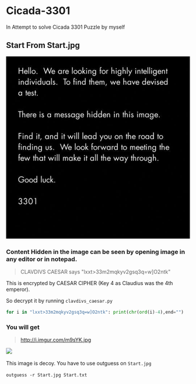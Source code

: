 # Cicada-3301
In Attempt to solve Cicada 3301 Puzzle by myself 

## Start From Start.jpg
![](Start.jpg)

### Content Hidden in the image can be seen by opening image in any editor or in notepad.
> CLAVDIVS CAESAR says "lxxt>33m2mqkyv2gsq3q=w]O2ntk"

This is encrypted by CAESAR CIPHER   (Key 4 as Claudius was the 4th emperor).

So decrypt it by running ` clavdivs_caesar.py ` 
```python
for i in "lxxt>33m2mqkyv2gsq3q=w]O2ntk": print(chr(ord(i)-4),end="")
```
### You will get
> http://i.imgur.com/m9sYK.jpg

![](http://i.imgur.com/m9sYK.jpg)

This image is decoy. You have to use outguess on `Start.jpg`

``` outguess -r Start.jpg Start.txt ```
